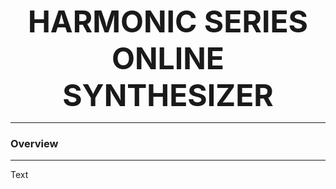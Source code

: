 <p align="center">
    <strong><font size="16">HARMONIC SERIES ONLINE SYNTHESIZER</font></strong>
</p>

---

### Overview
---
Text